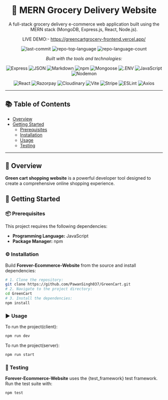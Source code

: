 

<div align="center">

# 🛒 MERN Grocery Delivery Website

A full-stack grocery delivery e-commerce web application built using the MERN stack (MongoDB, Express.js, React, Node.js).

LIVE DEMO:- https://greencartgrocery-frontend.vercel.app/


![last-commit](https://img.shields.io/github/last-commit/Shashi3743/Forever-Ecommerce-Website?style=flat&logo=git&logoColor=white&color=0080ff)
![repo-top-language](https://img.shields.io/github/languages/top/Shashi3743/Forever-Ecommerce-Website?style=flat&color=0080ff)
![repo-language-count](https://img.shields.io/github/languages/count/Shashi3743/Forever-Ecommerce-Website?style=flat&color=0080ff)

*Built with the tools and technologies:*

![Express](https://img.shields.io/badge/Express-000000.svg?style=flat&logo=Express&logoColor=white)
![JSON](https://img.shields.io/badge/JSON-000000.svg?style=flat&logo=JSON&logoColor=white)
![Markdown](https://img.shields.io/badge/Markdown-000000.svg?style=flat&logo=Markdown&logoColor=white)
![npm](https://img.shields.io/badge/npm-CB3837.svg?style=flat&logo=npm&logoColor=white)
![Mongoose](https://img.shields.io/badge/Mongoose-F04D35.svg?style=flat&logo=Mongoose&logoColor=white)
![.ENV](https://img.shields.io/badge/.ENV-ECD53F.svg?style=flat&logo=dotenv&logoColor=black)
![JavaScript](https://img.shields.io/badge/JavaScript-F7DF1E.svg?style=flat&logo=JavaScript&logoColor=black)
![Nodemon](https://img.shields.io/badge/Nodemon-76D04B.svg?style=flat&logo=Nodemon&logoColor=white)

![React](https://img.shields.io/badge/React-61DAFB.svg?style=flat&logo=React&logoColor=black)
![Razorpay](https://img.shields.io/badge/Razorpay-0C2451.svg?style=flat&logo=Razorpay&logoColor=white)
![Cloudinary](https://img.shields.io/badge/Cloudinary-3448C5.svg?style=flat&logo=Cloudinary&logoColor=white)
![Vite](https://img.shields.io/badge/Vite-646CFF.svg?style=flat&logo=Vite&logoColor=white)
![Stripe](https://img.shields.io/badge/Stripe-635BFF.svg?style=flat&logo=Stripe&logoColor=white)
![ESLint](https://img.shields.io/badge/ESLint-4B32C3.svg?style=flat&logo=ESLint&logoColor=white)
![Axios](https://img.shields.io/badge/Axios-5A29E4.svg?style=flat&logo=Axios&logoColor=white)

</div>

---

## 📚 Table of Contents

- [Overview](#overview)
- [Getting Started](#getting-started)
  - [Prerequisites](#prerequisites)
  - [Installation](#installation)
  - [Usage](#usage)
  - [Testing](#testing)

---

## 📝 Overview

**Green cart shopping website** is a powerful developer tool designed to create a comprehensive online shopping experience.


## 🚀 Getting Started

### 📦 Prerequisites

This project requires the following dependencies:

- **Programming Language:** JavaScript
- **Package Manager:** npm

### ⚙️ Installation

Build **Forever-Ecommerce-Website** from the source and install dependencies:

```bash
# 1. Clone the repository:
git clone https://github.com/PawanSingh037/GreenCart.git
# 2. Navigate to the project directory:
cd GreenCart
# 3. Install the dependencies:
npm install
```

### ▶️ Usage

To run the project(client):

```bash
npm run dev
```

To run the project(server):

```bash
npm run start
```

### 🧪 Testing
**Forever-Ecommerce-Website** uses the {test_framework} test framework. Run the test suite with:
```bash
npm test
```

